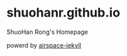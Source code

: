 # shuohanr.github.io

ShuoHan Rong's Homepage

powerd by [airspace-jekyll](https://github.com/luminousrubyist/airspace-jekyll)
